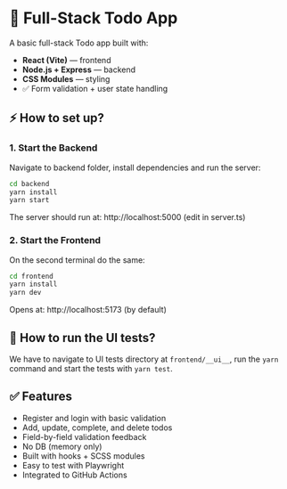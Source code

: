 # 📝 Full-Stack Todo App

A basic full-stack Todo app built with:

- **React (Vite)** — frontend  
- **Node.js + Express** — backend  
- **CSS Modules** — styling  
- ✅ Form validation + user state handling



## ⚡ How to set up?

### 1. Start the Backend
Navigate to backend folder, install dependencies and run the server:
```bash
cd backend
yarn install
yarn start
```
The server should run at: http://localhost:5000 (edit in server.ts)

### 2. Start the Frontend
On the second terminal do the same:
~~~bash 
cd frontend
yarn install
yarn dev
~~~
Opens at: http://localhost:5173 (by default)

## 🧪 How to run the UI tests?
We have to navigate to UI tests directory at ```frontend/__ui__```, run the ```yarn``` command and start the tests with ```yarn test```.

## ✅ Features
- Register and login with basic validation
- Add, update, complete, and delete todos
- Field-by-field validation feedback
- No DB (memory only)
- Built with hooks + SCSS modules
- Easy to test with Playwright
- Integrated to GitHub Actions